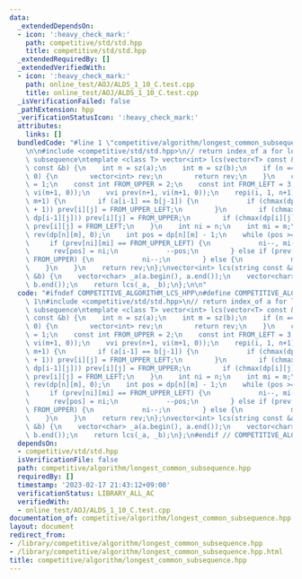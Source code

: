 ```yaml
---
data:
  _extendedDependsOn:
  - icon: ':heavy_check_mark:'
    path: competitive/std/std.hpp
    title: competitive/std/std.hpp
  _extendedRequiredBy: []
  _extendedVerifiedWith:
  - icon: ':heavy_check_mark:'
    path: online_test/AOJ/ALDS_1_10_C.test.cpp
    title: online_test/AOJ/ALDS_1_10_C.test.cpp
  _isVerificationFailed: false
  _pathExtension: hpp
  _verificationStatusIcon: ':heavy_check_mark:'
  attributes:
    links: []
  bundledCode: "#line 1 \"competitive/algorithm/longest_common_subsequence.hpp\"\n\
    \n\n#include <competitive/std/std.hpp>\n// return index_of a for longest common\
    \ subsequence\ntemplate <class T> vector<int> lcs(vector<T> const &a, vector<T>\
    \ const &b) {\n    int n = sz(a);\n    int m = sz(b);\n    if (n == 0 || m ==\
    \ 0) {\n        vector<int> rev;\n        return rev;\n    }\n    const int FROM_UPPER_LEFT\
    \ = 1;\n    const int FROM_UPPER = 2;\n    const int FROM_LEFT = 3;\n    vvi dp(n+1,\
    \ vi(m+1, 0));\n    vvi prev(n+1, vi(m+1, 0));\n    repi(i, 1, n+1) repi(j, 1,\
    \ m+1) {\n        if (a[i-1] == b[j-1]) {\n            if (chmax(dp[i][j], dp[i-1][j-1]\
    \ + 1)) prev[i][j] = FROM_UPPER_LEFT;\n        }\n        if (chmax(dp[i][j],\
    \ dp[i-1][j])) prev[i][j] = FROM_UPPER;\n        if (chmax(dp[i][j], dp[i][j-1]))\
    \ prev[i][j] = FROM_LEFT;\n    }\n    int ni = n;\n    int mi = m;\n    vector<int>\
    \ rev(dp[n][m], 0);\n    int pos = dp[n][m] - 1;\n    while (pos >= 0) {\n   \
    \     if (prev[ni][mi] == FROM_UPPER_LEFT) {\n            ni--, mi--;\n      \
    \      rev[pos] = ni;\n            --pos;\n        } else if (prev[ni][mi] ==\
    \ FROM_UPPER) {\n            ni--;\n        } else {\n            mi--;\n    \
    \    }\n    }\n    return rev;\n};\nvector<int> lcs(string const &a, string const\
    \ &b) {\n    vector<char> _a(a.begin(), a.end());\n    vector<char> _b(b.begin(),\
    \ b.end());\n    return lcs(_a, _b);\n};\n\n"
  code: "#ifndef COMPETITIVE_ALGORITHM_LCS_HPP\n#define COMPETITIVE_ALGORITHM_LCS_HPP\
    \ 1\n#include <competitive/std/std.hpp>\n// return index_of a for longest common\
    \ subsequence\ntemplate <class T> vector<int> lcs(vector<T> const &a, vector<T>\
    \ const &b) {\n    int n = sz(a);\n    int m = sz(b);\n    if (n == 0 || m ==\
    \ 0) {\n        vector<int> rev;\n        return rev;\n    }\n    const int FROM_UPPER_LEFT\
    \ = 1;\n    const int FROM_UPPER = 2;\n    const int FROM_LEFT = 3;\n    vvi dp(n+1,\
    \ vi(m+1, 0));\n    vvi prev(n+1, vi(m+1, 0));\n    repi(i, 1, n+1) repi(j, 1,\
    \ m+1) {\n        if (a[i-1] == b[j-1]) {\n            if (chmax(dp[i][j], dp[i-1][j-1]\
    \ + 1)) prev[i][j] = FROM_UPPER_LEFT;\n        }\n        if (chmax(dp[i][j],\
    \ dp[i-1][j])) prev[i][j] = FROM_UPPER;\n        if (chmax(dp[i][j], dp[i][j-1]))\
    \ prev[i][j] = FROM_LEFT;\n    }\n    int ni = n;\n    int mi = m;\n    vector<int>\
    \ rev(dp[n][m], 0);\n    int pos = dp[n][m] - 1;\n    while (pos >= 0) {\n   \
    \     if (prev[ni][mi] == FROM_UPPER_LEFT) {\n            ni--, mi--;\n      \
    \      rev[pos] = ni;\n            --pos;\n        } else if (prev[ni][mi] ==\
    \ FROM_UPPER) {\n            ni--;\n        } else {\n            mi--;\n    \
    \    }\n    }\n    return rev;\n};\nvector<int> lcs(string const &a, string const\
    \ &b) {\n    vector<char> _a(a.begin(), a.end());\n    vector<char> _b(b.begin(),\
    \ b.end());\n    return lcs(_a, _b);\n};\n#endif // COMPETITIVE_ALGORITHM_LCS_HPP"
  dependsOn:
  - competitive/std/std.hpp
  isVerificationFile: false
  path: competitive/algorithm/longest_common_subsequence.hpp
  requiredBy: []
  timestamp: '2023-02-17 21:43:12+09:00'
  verificationStatus: LIBRARY_ALL_AC
  verifiedWith:
  - online_test/AOJ/ALDS_1_10_C.test.cpp
documentation_of: competitive/algorithm/longest_common_subsequence.hpp
layout: document
redirect_from:
- /library/competitive/algorithm/longest_common_subsequence.hpp
- /library/competitive/algorithm/longest_common_subsequence.hpp.html
title: competitive/algorithm/longest_common_subsequence.hpp
---
```

